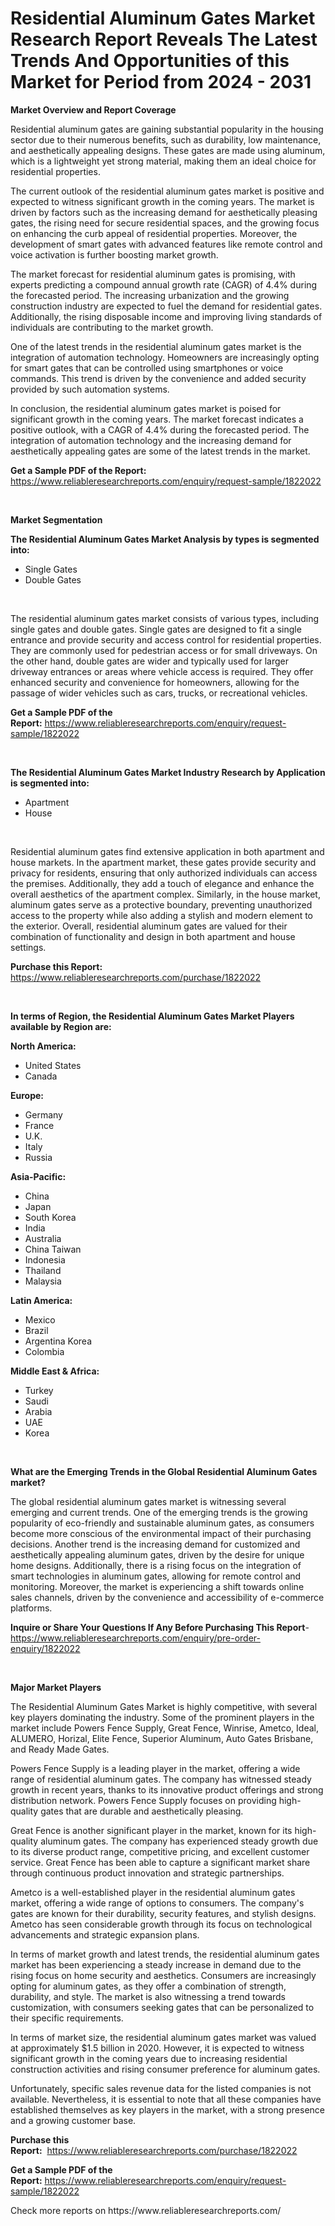 <p><h1>Residential Aluminum Gates Market Research Report Reveals The Latest Trends And Opportunities of this Market for Period from 2024 - 2031</h1></p><p><strong>Market Overview and Report Coverage</strong></p>
<p><p>Residential aluminum gates are gaining substantial popularity in the housing sector due to their numerous benefits, such as durability, low maintenance, and aesthetically appealing designs. These gates are made using aluminum, which is a lightweight yet strong material, making them an ideal choice for residential properties.</p><p>The current outlook of the residential aluminum gates market is positive and expected to witness significant growth in the coming years. The market is driven by factors such as the increasing demand for aesthetically pleasing gates, the rising need for secure residential spaces, and the growing focus on enhancing the curb appeal of residential properties. Moreover, the development of smart gates with advanced features like remote control and voice activation is further boosting market growth.</p><p>The market forecast for residential aluminum gates is promising, with experts predicting a compound annual growth rate (CAGR) of 4.4% during the forecasted period. The increasing urbanization and the growing construction industry are expected to fuel the demand for residential gates. Additionally, the rising disposable income and improving living standards of individuals are contributing to the market growth.</p><p>One of the latest trends in the residential aluminum gates market is the integration of automation technology. Homeowners are increasingly opting for smart gates that can be controlled using smartphones or voice commands. This trend is driven by the convenience and added security provided by such automation systems.</p><p>In conclusion, the residential aluminum gates market is poised for significant growth in the coming years. The market forecast indicates a positive outlook, with a CAGR of 4.4% during the forecasted period. The integration of automation technology and the increasing demand for aesthetically appealing gates are some of the latest trends in the market.</p></p>
<p><strong>Get a Sample PDF of the Report:</strong> <a href="https://www.reliableresearchreports.com/enquiry/request-sample/1822022">https://www.reliableresearchreports.com/enquiry/request-sample/1822022</a></p>
<p>&nbsp;</p>
<p><strong>Market Segmentation</strong></p>
<p><strong>The Residential Aluminum Gates Market Analysis by types is segmented into:</strong></p>
<p><ul><li>Single Gates</li><li>Double Gates</li></ul></p>
<p>&nbsp;</p>
<p><p>The residential aluminum gates market consists of various types, including single gates and double gates. Single gates are designed to fit a single entrance and provide security and access control for residential properties. They are commonly used for pedestrian access or for small driveways. On the other hand, double gates are wider and typically used for larger driveway entrances or areas where vehicle access is required. They offer enhanced security and convenience for homeowners, allowing for the passage of wider vehicles such as cars, trucks, or recreational vehicles.</p></p>
<p><strong>Get a Sample PDF of the Report:</strong>&nbsp;<a href="https://www.reliableresearchreports.com/enquiry/request-sample/1822022">https://www.reliableresearchreports.com/enquiry/request-sample/1822022</a></p>
<p>&nbsp;</p>
<p><strong>The Residential Aluminum Gates Market Industry Research by Application is segmented into:</strong></p>
<p><ul><li>Apartment</li><li>House</li></ul></p>
<p>&nbsp;</p>
<p><p>Residential aluminum gates find extensive application in both apartment and house markets. In the apartment market, these gates provide security and privacy for residents, ensuring that only authorized individuals can access the premises. Additionally, they add a touch of elegance and enhance the overall aesthetics of the apartment complex. Similarly, in the house market, aluminum gates serve as a protective boundary, preventing unauthorized access to the property while also adding a stylish and modern element to the exterior. Overall, residential aluminum gates are valued for their combination of functionality and design in both apartment and house settings.</p></p>
<p><strong>Purchase this Report:</strong>&nbsp; <a href="https://www.reliableresearchreports.com/purchase/1822022">https://www.reliableresearchreports.com/purchase/1822022</a></p>
<p>&nbsp;</p>
<p><strong>In terms of Region, the Residential Aluminum Gates Market Players available by Region are:</strong></p>
<p>
    <p> <strong> North America: </strong>
        <ul>
            <li>United States</li>
            <li>Canada</li>
        </ul>
        </p> 
    <p> <strong> Europe: </strong>
        <ul>
            <li>Germany</li>
            <li>France</li>
            <li>U.K.</li>
            <li>Italy</li>
            <li>Russia</li>
        </ul>
        </p> 
    <p> <strong> Asia-Pacific: </strong>
        <ul>
            <li>China</li>
            <li>Japan</li>
            <li>South Korea</li>
            <li>India</li>
            <li>Australia</li>
            <li>China Taiwan</li>
            <li>Indonesia</li>
            <li>Thailand</li>
            <li>Malaysia</li>
        </ul>
        </p> 
    <p> <strong> Latin America: </strong>
        <ul>
            <li>Mexico</li>
            <li>Brazil</li>
            <li>Argentina Korea</li>
            <li>Colombia</li>
        </ul>
        </p> 
    <p> <strong> Middle East & Africa: </strong>
        <ul>
            <li>Turkey</li>
            <li>Saudi</li>
            <li>Arabia</li>
            <li>UAE</li>
            <li>Korea</li>
        </ul>
    </p>
    </p>
<p>&nbsp;</p>
<p><strong>What are the Emerging Trends in the Global Residential Aluminum Gates market?</strong></p>
<p><p>The global residential aluminum gates market is witnessing several emerging and current trends. One of the emerging trends is the growing popularity of eco-friendly and sustainable aluminum gates, as consumers become more conscious of the environmental impact of their purchasing decisions. Another trend is the increasing demand for customized and aesthetically appealing aluminum gates, driven by the desire for unique home designs. Additionally, there is a rising focus on the integration of smart technologies in aluminum gates, allowing for remote control and monitoring. Moreover, the market is experiencing a shift towards online sales channels, driven by the convenience and accessibility of e-commerce platforms.</p></p>
<p><strong>Inquire or Share Your Questions If Any Before Purchasing This Report</strong>- <a href="https://www.reliableresearchreports.com/enquiry/pre-order-enquiry/1822022">https://www.reliableresearchreports.com/enquiry/pre-order-enquiry/1822022</a></p>
<p>&nbsp;</p>
<p><strong>Major Market Players</strong></p>
<p><p>The Residential Aluminum Gates Market is highly competitive, with several key players dominating the industry. Some of the prominent players in the market include Powers Fence Supply, Great Fence, Winrise, Ametco, Ideal, ALUMERO, Horizal, Elite Fence, Superior Aluminum, Auto Gates Brisbane, and Ready Made Gates. </p><p>Powers Fence Supply is a leading player in the market, offering a wide range of residential aluminum gates. The company has witnessed steady growth in recent years, thanks to its innovative product offerings and strong distribution network. Powers Fence Supply focuses on providing high-quality gates that are durable and aesthetically pleasing.</p><p>Great Fence is another significant player in the market, known for its high-quality aluminum gates. The company has experienced steady growth due to its diverse product range, competitive pricing, and excellent customer service. Great Fence has been able to capture a significant market share through continuous product innovation and strategic partnerships.</p><p>Ametco is a well-established player in the residential aluminum gates market, offering a wide range of options to consumers. The company's gates are known for their durability, security features, and stylish designs. Ametco has seen considerable growth through its focus on technological advancements and strategic expansion plans.</p><p>In terms of market growth and latest trends, the residential aluminum gates market has been experiencing a steady increase in demand due to the rising focus on home security and aesthetics. Consumers are increasingly opting for aluminum gates, as they offer a combination of strength, durability, and style. The market is also witnessing a trend towards customization, with consumers seeking gates that can be personalized to their specific requirements.</p><p>In terms of market size, the residential aluminum gates market was valued at approximately $1.5 billion in 2020. However, it is expected to witness significant growth in the coming years due to increasing residential construction activities and rising consumer preference for aluminum gates.</p><p>Unfortunately, specific sales revenue data for the listed companies is not available. Nevertheless, it is essential to note that all these companies have established themselves as key players in the market, with a strong presence and a growing customer base.</p></p>
<p><strong>Purchase this Report:</strong>&nbsp;&nbsp;<a href="https://www.reliableresearchreports.com/purchase/1822022">https://www.reliableresearchreports.com/purchase/1822022</a></p>
<p></p>
<p><strong>Get a Sample PDF of the Report:</strong>&nbsp;<a href="https://www.reliableresearchreports.com/enquiry/request-sample/1822022">https://www.reliableresearchreports.com/enquiry/request-sample/1822022</a></p>
<p>Check more reports on https://www.reliableresearchreports.com/</p>